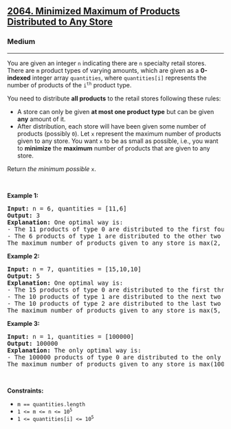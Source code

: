 <h2><a href="https://leetcode.com/problems/minimized-maximum-of-products-distributed-to-any-store/">2064. Minimized Maximum of Products Distributed to Any Store</a></h2><h3>Medium</h3><hr><div style="user-select: auto;"><p style="user-select: auto;">You are given an integer <code style="user-select: auto;">n</code> indicating there are <code style="user-select: auto;">n</code> specialty retail stores. There are <code style="user-select: auto;">m</code> product types of varying amounts, which are given as a <strong style="user-select: auto;">0-indexed</strong> integer array <code style="user-select: auto;">quantities</code>, where <code style="user-select: auto;">quantities[i]</code> represents the number of products of the <code style="user-select: auto;">i<sup style="user-select: auto;">th</sup></code> product type.</p>

<p style="user-select: auto;">You need to distribute <strong style="user-select: auto;">all products</strong> to the retail stores following these rules:</p>

<ul style="user-select: auto;">
	<li style="user-select: auto;">A store can only be given <strong style="user-select: auto;">at most one product type</strong> but can be given <strong style="user-select: auto;">any</strong> amount of it.</li>
	<li style="user-select: auto;">After distribution, each store will have been given some number of products (possibly <code style="user-select: auto;">0</code>). Let <code style="user-select: auto;">x</code> represent the maximum number of products given to any store. You want <code style="user-select: auto;">x</code> to be as small as possible, i.e., you want to <strong style="user-select: auto;">minimize</strong> the <strong style="user-select: auto;">maximum</strong> number of products that are given to any store.</li>
</ul>

<p style="user-select: auto;">Return <em style="user-select: auto;">the minimum possible</em> <code style="user-select: auto;">x</code>.</p>

<p style="user-select: auto;">&nbsp;</p>
<p style="user-select: auto;"><strong class="example" style="user-select: auto;">Example 1:</strong></p>

<pre style="user-select: auto;"><strong style="user-select: auto;">Input:</strong> n = 6, quantities = [11,6]
<strong style="user-select: auto;">Output:</strong> 3
<strong style="user-select: auto;">Explanation:</strong> One optimal way is:
- The 11 products of type 0 are distributed to the first four stores in these amounts: 2, 3, 3, 3
- The 6 products of type 1 are distributed to the other two stores in these amounts: 3, 3
The maximum number of products given to any store is max(2, 3, 3, 3, 3, 3) = 3.
</pre>

<p style="user-select: auto;"><strong class="example" style="user-select: auto;">Example 2:</strong></p>

<pre style="user-select: auto;"><strong style="user-select: auto;">Input:</strong> n = 7, quantities = [15,10,10]
<strong style="user-select: auto;">Output:</strong> 5
<strong style="user-select: auto;">Explanation:</strong> One optimal way is:
- The 15 products of type 0 are distributed to the first three stores in these amounts: 5, 5, 5
- The 10 products of type 1 are distributed to the next two stores in these amounts: 5, 5
- The 10 products of type 2 are distributed to the last two stores in these amounts: 5, 5
The maximum number of products given to any store is max(5, 5, 5, 5, 5, 5, 5) = 5.
</pre>

<p style="user-select: auto;"><strong class="example" style="user-select: auto;">Example 3:</strong></p>

<pre style="user-select: auto;"><strong style="user-select: auto;">Input:</strong> n = 1, quantities = [100000]
<strong style="user-select: auto;">Output:</strong> 100000
<strong style="user-select: auto;">Explanation:</strong> The only optimal way is:
- The 100000 products of type 0 are distributed to the only store.
The maximum number of products given to any store is max(100000) = 100000.
</pre>

<p style="user-select: auto;">&nbsp;</p>
<p style="user-select: auto;"><strong style="user-select: auto;">Constraints:</strong></p>

<ul style="user-select: auto;">
	<li style="user-select: auto;"><code style="user-select: auto;">m == quantities.length</code></li>
	<li style="user-select: auto;"><code style="user-select: auto;">1 &lt;= m &lt;= n &lt;= 10<sup style="user-select: auto;">5</sup></code></li>
	<li style="user-select: auto;"><code style="user-select: auto;">1 &lt;= quantities[i] &lt;= 10<sup style="user-select: auto;">5</sup></code></li>
</ul>
</div>